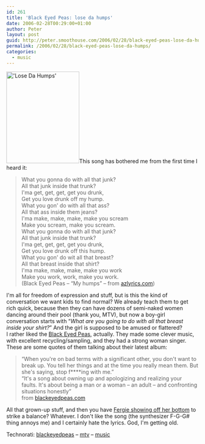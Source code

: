 ```yaml
---
id: 261
title: 'Black Eyed Peas: lose da humps'
date: 2006-02-28T00:29:00+01:00
author: Peter
layout: post
guid: http://peter.smoothouse.com/2006/02/28/black-eyed-peas-lose-da-humps/
permalink: /2006/02/28/black-eyed-peas-lose-da-humps/
categories:
  - music
---
```

[<img  src="http://static.flickr.com/46/105491171_2d5ca8b990_m.jpg" width="191" height="240" alt="'Lose Da Humps'" />](http://www.flickr.com/photos/pforret/105491171/ "Photo Sharing")This song has bothered me from the first time I heard it:

> What you gonna do with all that junk?  
> All that junk inside that trunk?  
> I'ma get, get, get, get you drunk,  
> Get you love drunk off my hump.  
> What you gon' do with all that ass?  
> All that ass inside them jeans?  
> I'ma make, make, make, make you scream  
> Make you scream, make you scream.  
> What you gonna do with all that junk?  
> All that junk inside that trunk?  
> I'ma get, get, get, get you drunk,  
> Get you love drunk off this hump.  
> What you gon' do wit all that breast?  
> All that breast inside that shirt?  
> I'ma make, make, make, make you work  
> Make you work, work, make you work.  
> (Black Eyed Peas &#8211; &#8220;My humps&#8221; &#8211; from [azlyrics.com](http://www.azlyrics.com/lyrics/blackeyedpeas/myhumps.html))

I'm all for freedom of expression and stuff, but is this the kind of conversation we want kids to find normal? We already teach them to get rich quick, because then they can have dozens of semi-naked women dancing around their pool (thank you, MTV), but now a boy-girl conversation starts with &#8220;_What are you going to do with all that breast inside your shirt?_&#8221; And the girl is supposed to be amused or flattered?  
I rather liked the [Black Eyed Peas](http://www.blackeyedpeas.com/), actually. They made some clever music, with excellent recycling/sampling, and they had a strong woman singer. These are some quotes of them talking about their latest album:

> &#8220;When you're on bad terms with a significant other, you don't want to break up. You tell her things and at the time you really mean them. But she's saying, stop f\****ing with me.&#8221;  
> &#8220;It's a song about owning up and apologizing and realizing your faults. It's about being a man or a woman – an adult – and confronting situations honestly&#8221;  
> from [blackeyedpeas.com](http://www.blackeyedpeas.com/home/bio)

All that grown-up stuff, and then you have [Fergie showing off her bottom](http://www.blackeyedpeas.com/home/videos/106003) to strike a balance? Whatever. I don't like the song (the synthesizer F-G-G# thing annoys me) and I certainly hate the lyrics. God, I'm getting old.

Technorati: <a href="http://technorati.com/tag/blackeyedpeas" rel="tag">blackeyedpeas</a> &#8211; <a href="http://technorati.com/tag/mtv" rel="tag">mtv</a> &#8211; <a href="http://technorati.com/tag/music" rel="tag">music</a>